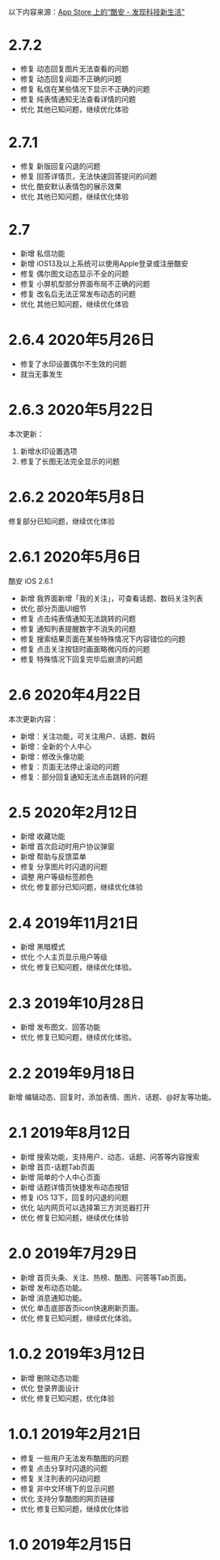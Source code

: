 ‎以下内容来源：[App Store 上的“酷安 - 发现科技新生活”](https://apps.apple.com/cn/app/%E9%85%B7%E5%AE%89-%E5%8F%91%E7%8E%B0%E7%A7%91%E6%8A%80%E6%96%B0%E7%94%9F%E6%B4%BB/id1422581869)

# 2.7.2
- 修复 动态回复图片无法查看的问题
- 修复 动态回复间距不正确的问题
- 修复 私信在某些情况下显示不正确的问题
- 修复 纯表情通知无法查看详情的问题
- 优化 其他已知问题，继续优化体验

# 2.7.1
- 修复 新版回复闪退的问题
- 修复 回答详情页，无法快速回答提问的问题
- 优化 酷安默认表情包的展示效果
- 优化 其他已知问题，继续优化体验

# 2.7
- 新增 私信功能
- 新增 iOS13及以上系统可以使用Apple登录或注册酷安
- 修复 偶尔图文动态显示不全的问题
- 修复 小屏机型部分界面布局不正确的问题
- 修复 改名后无法正常发布动态的问题
- 优化 其他已知问题，继续优化体验


# 2.6.4 2020年5月26日
- 修复了水印设置偶尔不生效的问题
- 就当无事发生

# 2.6.3 2020年5月22日
本次更新：
1. 新增水印设置选项
2. 修复了长图无法完全显示的问题

# 2.6.2 2020年5月8日
修复部分已知问题，继续优化体验

# 2.6.1 2020年5月6日
酷安 iOS 2.6.1
- 新增 我界面新增「我的关注」，可查看话题、数码关注列表
- 优化 部分页面UI细节
- 修复 点击纯表情通知无法跳转的问题
- 修复 通知列表提醒数字不消失的问题
- 修复 搜索结果页面在某些特殊情况下内容错位的问题
- 修复 点击关注按钮时画面略微闪烁的问题
- 修复 特殊情况下回复完毕后崩溃的问题

# 2.6 2020年4月22日
本次更新内容：
- 新增：关注功能，可关注用户、话题、数码
- 新增：全新的个人中心
- 新增：修改头像功能
- 修复：页面无法停止滚动的问题
- 修复：部分回复通知无法点击跳转的问题

# 2.5 2020年2月12日
- 新增 收藏功能
- 新增 首次启动时用户协议弹窗
- 新增 帮助与反馈菜单
- 修复 分享图片时闪退的问题
- 调整 用户等级标签颜色
- 优化 修复部分已知问题，继续优化体验

# 2.4 2019年11月21日
- 新增 黑暗模式
- 优化 个人主页显示用户等级
- 优化 修复已知问题，继续优化体验。

# 2.3 2019年10月28日
- 新增 发布图文、回答功能
- 优化 修复已知问题，继续优化体验。

# 2.2 2019年9月18日
新增 编辑动态、回复时，添加表情、图片、话题、@好友等功能。

# 2.1 2019年8月12日
- 新增 搜索功能，支持用户、动态、话题、问答等内容搜索
- 新增 首页-话题Tab页面
- 新增 简单的个人中心页面
- 新增 话题详情页快捷发布动态按钮
- 修复 iOS 13下，回复时闪退的问题
- 优化 站内网页可以选择第三方浏览器打开
- 优化 修复已知问题，继续优化体验


# 2.0 2019年7月29日
- 新增 首页头条、关注、热榜、酷图、问答等Tab页面。
- 新增 发布动态功能。
- 新增 消息通知功能。
- 优化 单击底部首页icon快速刷新页面。
- 优化 修复已知问题，继续优化体验。

# 1.0.2 2019年3月12日
- 新增 删除动态功能
- 优化 登录界面设计
- 优化 修复已知问题，优化体验

# 1.0.1 2019年2月21日
- 修复 一些用户无法发布酷图的问题
- 修复 点击分享时闪退的问题
- 修复 关注列表的闪动问题
- 修复 非中文环境下的显示问题
- 优化 支持分享酷图的网页链接
- 优化 修复已知问题，继续优化体验

# 1.0 2019年2月15日
